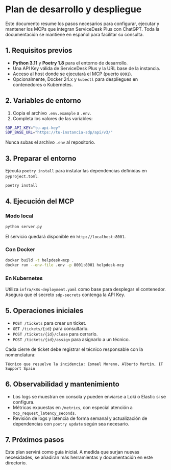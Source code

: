 # Plan de desarrollo y despliegue

Este documento resume los pasos necesarios para configurar, ejecutar y mantener los MCPs que integran ServiceDesk Plus con ChatGPT. Toda la documentación se mantiene en español para facilitar su consulta.

## 1. Requisitos previos

- **Python 3.11** y **Poetry 1.8** para el entorno de desarrollo.
- Una API Key válida de ServiceDesk Plus y la URL base de la instancia.
- Acceso al host donde se ejecutará el MCP (puerto `8001`).
- Opcionalmente, Docker 24.x y `kubectl` para despliegues en contenedores o Kubernetes.

## 2. Variables de entorno

1. Copia el archivo `.env.example` a `.env`.
2. Completa los valores de las variables:

```bash
SDP_API_KEY="tu-api-key"
SDP_BASE_URL="https://tu-instancia-sdp/api/v3/"
```

Nunca subas el archivo `.env` al repositorio.

## 3. Preparar el entorno

Ejecuta `poetry install` para instalar las dependencias definidas en `pyproject.toml`.

```bash
poetry install
```

## 4. Ejecución del MCP

### Modo local

```bash
python server.py
```

El servicio quedará disponible en `http://localhost:8001`.

### Con Docker

```bash
docker build -t helpdesk-mcp .
docker run --env-file .env -p 8001:8001 helpdesk-mcp
```

### En Kubernetes

Utiliza `infra/k8s-deployment.yaml` como base para desplegar el contenedor. Asegura que el secreto `sdp-secrets` contenga la API Key.

## 5. Operaciones iniciales

- `POST /tickets` para crear un ticket.
- `GET /tickets/{id}` para consultarlo.
- `POST /tickets/{id}/close` para cerrarlo.
- `POST /tickets/{id}/assign` para asignarlo a un técnico.

Cada cierre de ticket debe registrar el técnico responsable con la nomenclatura:

```
Técnico que resuelve la incidencia: Ismael Moreno, Alberto Martin, IT Support Spain
```

## 6. Observabilidad y mantenimiento

- Los logs se muestran en consola y pueden enviarse a Loki o Elastic si se configura.
- Métricas expuestas en `/metrics`, con especial atención a `mcp_request_latency_seconds`.
- Revisión de logs y latencia de forma semanal y actualización de dependencias con `poetry update` según sea necesario.

## 7. Próximos pasos

Este plan servirá como guía inicial. A medida que surjan nuevas necesidades, se añadirán más herramientas y documentación en este directorio.

